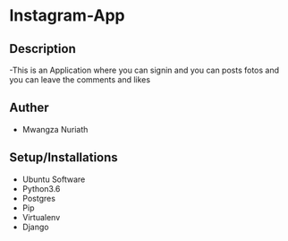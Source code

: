 # Instagram-App

## Description 
-This is an Application where you can signin and you can posts fotos and you can leave the comments and likes

## Auther
- Mwangza Nuriath

## Setup/Installations

- Ubuntu Software
- Python3.6
- Postgres
- Pip
- Virtualenv
- Django